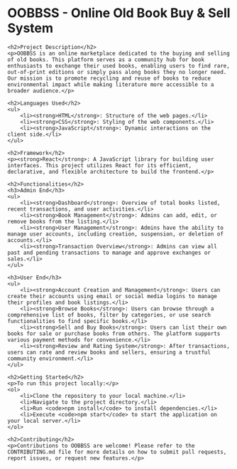 <!DOCTYPE html>
<html lang="en">
<head>
    <meta charset="UTF-8">
    <meta name="viewport" content="width=device-width, initial-scale=1.0">
    <title>OOBBSS - Online Old Book Buy & Sell System</title>
</head>
<body>
    <h1>OOBBSS - Online Old Book Buy & Sell System</h1>

    <h2>Project Description</h2>
    <p>OOBBSS is an online marketplace dedicated to the buying and selling of old books. This platform serves as a community hub for book enthusiasts to exchange their used books, enabling users to find rare, out-of-print editions or simply pass along books they no longer need. Our mission is to promote recycling and reuse of books to reduce environmental impact while making literature more accessible to a broader audience.</p>

    <h2>Languages Used</h2>
    <ul>
        <li><strong>HTML</strong>: Structure of the web pages.</li>
        <li><strong>CSS</strong>: Styling of the web components.</li>
        <li><strong>JavaScript</strong>: Dynamic interactions on the client side.</li>
    </ul>

    <h2>Framework</h2>
    <p><strong>React</strong>: A JavaScript library for building user interfaces. This project utilizes React for its efficient, declarative, and flexible architecture to build the frontend.</p>

    <h2>Functionalities</h2>
    <h3>Admin End</h3>
    <ul>
        <li><strong>Dashboard</strong>: Overview of total books listed, recent transactions, and user activities.</li>
        <li><strong>Book Management</strong>: Admins can add, edit, or remove books from the listing.</li>
        <li><strong>User Management</strong>: Admins have the ability to manage user accounts, including creation, suspension, or deletion of accounts.</li>
        <li><strong>Transaction Overview</strong>: Admins can view all past and pending transactions to manage and approve exchanges or sales.</li>
    </ul>

    <h3>User End</h3>
    <ul>
        <li><strong>Account Creation and Management</strong>: Users can create their accounts using email or social media logins to manage their profiles and book listings.</li>
        <li><strong>Browse Books</strong>: Users can browse through a comprehensive list of books, filter by categories, or use search functionalities to find specific books.</li>
        <li><strong>Sell and Buy Books</strong>: Users can list their own books for sale or purchase books from others. The platform supports various payment methods for convenience.</li>
        <li><strong>Review and Rating System</strong>: After transactions, users can rate and review books and sellers, ensuring a trustful community environment.</li>
    </ul>

    <h2>Getting Started</h2>
    <p>To run this project locally:</p>
    <ol>
        <li>Clone the repository to your local machine.</li>
        <li>Navigate to the project directory.</li>
        <li>Run <code>npm install</code> to install dependencies.</li>
        <li>Execute <code>npm start</code> to start the application on your local server.</li>
    </ol>

    <h2>Contributing</h2>
    <p>Contributions to OOBBSS are welcome! Please refer to the CONTRIBUTING.md file for more details on how to submit pull requests, report issues, or request new features.</p>
</body>
</html>

